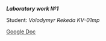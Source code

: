 ***Laboratory work №1***

Student: _Volodymyr Rekeda KV-01mp_

[Google Doc](https://docs.google.com/document/d/11Qu7syvXpM0_5iQqVbeiFADwMEXKO1St1FNi1sWgTns/edit?usp=sharing)
